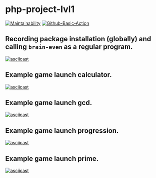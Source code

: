 # php-project-lvl1

[![Maintainability](https://api.codeclimate.com/v1/badges/c28f6678827173674d97/maintainability)](https://codeclimate.com/github/Liocha/php-project-lvl1/maintainability)
[![Github-Basic-Action](https://github.com/Liocha/php-project-lvl1/workflows/Github-Basic-Action/badge.svg)](https://github.com/Liocha/php-project-lvl1/actions)

## Recording package installation (globally) and calling `brain-even` as a regular program.

[![asciicast](https://asciinema.org/a/TDcmgch5XTNsIEGyOAWfkK9Zv.svg)](https://asciinema.org/a/TDcmgch5XTNsIEGyOAWfkK9Zv)

## Example game launch calculator.

[![asciicast](https://asciinema.org/a/hdp1Hry4KgvHuaEMKkCBd9vXF.svg)](https://asciinema.org/a/hdp1Hry4KgvHuaEMKkCBd9vXF)

## Example game launch gcd.

[![asciicast](https://asciinema.org/a/heBEKgeLBX2xS536QNSZX9Xil.svg)](https://asciinema.org/a/heBEKgeLBX2xS536QNSZX9Xil)

## Example game launch progression.

[![asciicast](https://asciinema.org/a/EyRcGIE5zTgjEVa7JUpJ93CHD.svg)](https://asciinema.org/a/EyRcGIE5zTgjEVa7JUpJ93CHD)

## Example game launch prime.

[![asciicast](https://asciinema.org/a/QICAYb5RIFD80xsf2OIvpJ8qT.svg)](https://asciinema.org/a/QICAYb5RIFD80xsf2OIvpJ8qT)
